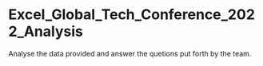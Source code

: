 # Excel_Global_Tech_Conference_2022_Analysis

Analyse the data provided and answer the quetions put forth by the team.

